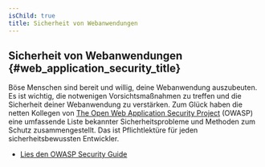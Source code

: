 ```yaml
---
isChild: true
title: Sicherheit von Webanwendungen
---
```


## Sicherheit von Webanwendungen {#web_application_security_title}

Böse Menschen sind bereit und willig, deine Webanwendung auszubeuten. Es ist wichtig, die notwenigen Vorsichtsmaßnahmen zu treffen und die Sicherheit deiner Webanwendung zu verstärken. Zum Glück haben die netten Kollegen von [The Open Web Application Security Project][1] (OWASP) eine umfassende Liste bekannter Sicherheitsprobleme und Methoden zum Schutz zusammengestellt. Das ist Pflichtlektüre für jeden sicherheitsbewussten Entwickler.

* [Lies den OWASP Security Guide][2]

[1]: https://www.owasp.org/
[2]: https://www.owasp.org/index.php/Guide_Table_of_Contents

